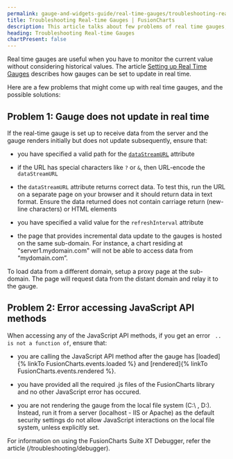 ```yaml
---
permalink: gauge-and-widgets-guide/real-time-gauges/troubleshooting-real-time-gauges.html
title: Troubleshooting Real-time Gauges | FusionCharts
description: This article talks about few problems of real time gauges, that is, gauges does not update in real-time or any error accessing JavaScript API method
heading: Troubleshooting Real-time Gauges
chartPresent: false
---
```


Real time gauges are useful when you have to monitor the current value without considering historical values. The article [Setting up Real Time Gauges](/gauge-and-widgets-guide/real-time-gauges/setting-up-real-time-gauges) describes how gauges can be set to update in real time.

Here are a few problems that might come up with real time gauges, and the possible solutions:

## Problem 1: Gauge does not update in real time

If the real-time gauge is set up to receive data from the server and the gauge renders initially but does not update subsequently, ensure that:

* you have specified a valid path for the [`dataStreamURL`](/gauge-and-widgets-guide/real-time-gauges/setting-up-real-time-gauges)  attribute

* if the URL has special characters like `?` or `&`,  then URL-encode the `dataStreamURL`

* the `dataStreamURL` attribute returns correct data. To test this, run the URL on a separate page on your browser and it should return data in text format. Ensure the data returned does not contain carriage return (new-line characters) or HTML elements

* you have specified a valid value for the `refreshInterval` attribute

* the page that provides incremental data update to the gauges is hosted on the same sub-domain. For instance, a chart residing at "server1.mydomain.com" will not be able to access data from “mydomain.com”.

<p class="text-info"> To load data from a different domain, setup a proxy page at the sub-domain. The page will request data from the distant domain and relay it to the gauge. </p>

## Problem 2: Error accessing JavaScript API methods

When accessing any of the JavaScript API methods, if you get an error ` .. is not a function of`, ensure that:

* you are calling the JavaScript API method after the gauge has [loaded]{% linkTo FusionCharts.events.loaded %} and [rendered]{% linkTo FusionCharts.events.rendered %}.

* you have provided all the required .js files of the FusionCharts library and no other JavaScript error has occured.

* you are not rendering the gauge from the local file system (C:\ , D:). Instead, run it from a server (localhost - IIS or Apache) as the default security settings do not allow JavaScript interactions on the local file system, unless explicitly set.

For information on using the FusionCharts Suite XT Debugger, refer the article (/troubleshooting/debugger).
